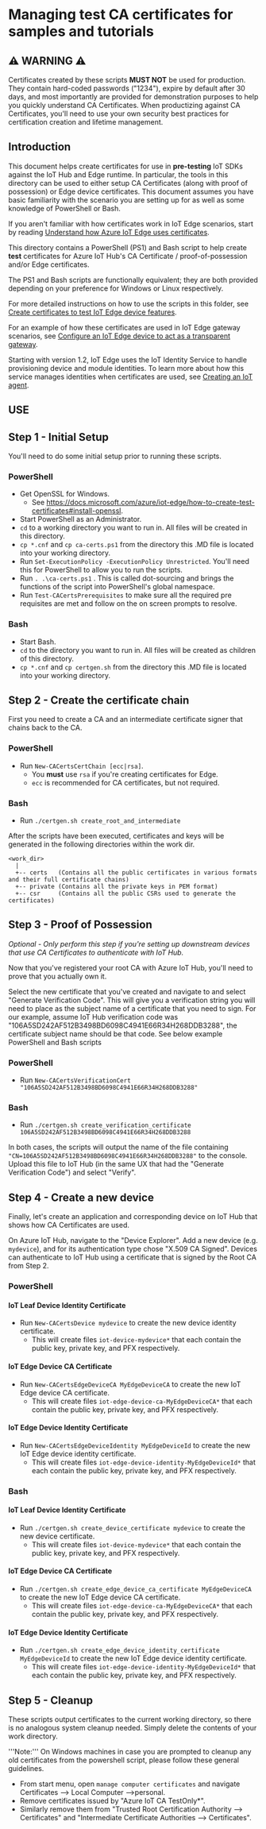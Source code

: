 # Managing test CA certificates for samples and tutorials

## :warning: WARNING :warning:
Certificates created by these scripts **MUST NOT** be used for production.  They contain hard-coded passwords ("1234"), expire by default after 30 days, and most importantly are provided for demonstration purposes to help you quickly understand CA Certificates.  When productizing against CA Certificates, you'll need to use your own security best practices for certification creation and lifetime management.

## Introduction
This document helps create certificates for use in **pre-testing** IoT SDKs against the IoT Hub and Edge runtime.  In particular, the tools in this directory can be used to either setup CA Certificates (along with proof of possession) or Edge device certificates.  This document assumes you have basic familiarity with the scenario you are setting up for as well as some knowledge of PowerShell or Bash.

If you aren't familiar with how certificates work in IoT Edge scenarios, start by reading [Understand how Azure IoT Edge uses certificates].

This directory contains a PowerShell (PS1) and Bash script to help create **test** certificates for Azure IoT Hub's CA Certificate / proof-of-possession and/or Edge certificates.

The PS1 and Bash scripts are functionally equivalent; they are both provided depending on your preference for Windows or Linux respectively.

For more detailed instructions on how to use the scripts in this folder, see [Create certificates to test IoT Edge device features].

For an example of how these certificates are used in IoT Edge gateway scenarios, see [Configure an IoT Edge device to act as a transparent gateway].

Starting with version 1.2, IoT Edge uses the IoT Identity Service to handle provisioning device and module identities. To learn more about how this service manages identities when certificates are used, see [Creating an IoT agent].

## USE

## Step 1 - Initial Setup
You'll need to do some initial setup prior to running these scripts.

###  **PowerShell**
* Get OpenSSL for Windows.
  * See https://docs.microsoft.com/azure/iot-edge/how-to-create-test-certificates#install-openssl.
* Start PowerShell as an Administrator.
* `cd` to a working directory you want to run in.  All files will be created in this directory.
* `cp *.cnf` and `cp ca-certs.ps1` from the directory this .MD file is located into your working directory.
* Run `Set-ExecutionPolicy -ExecutionPolicy Unrestricted`.  You'll need this for PowerShell to allow you to run the scripts.
* Run `. .\ca-certs.ps1` .  This is called dot-sourcing and brings the functions of the script into PowerShell's global namespace.
* Run `Test-CACertsPrerequisites` to make sure all the required pre requisites are met and follow on the on screen prompts to resolve.

###  **Bash**
* Start Bash.
* `cd` to the directory you want to run in.  All files will be created as children of this directory.
* `cp *.cnf` and `cp certgen.sh` from the directory this .MD file is located into your working directory.

## Step 2 - Create the certificate chain
First you need to create a CA and an intermediate certificate signer that chains back to the CA.

### **PowerShell**
* Run `New-CACertsCertChain [ecc|rsa]`.
  * You **must** use `rsa` if you're creating certificates for Edge.
  * `ecc` is recommended for CA certificates, but not required.

### **Bash**
* Run `./certgen.sh create_root_and_intermediate`

After the scripts have been executed, certificates and keys will be generated in the following directories within the work dir.

```
<work_dir>
  |
  +-- certs   (Contains all the public certificates in various formats and their full certificate chains)
  +-- private (Contains all the private keys in PEM format)
  +-- csr     (Contains all the public CSRs used to generate the certificates)
```

## Step 3 - Proof of Possession
*Optional - Only perform this step if you're setting up downstream devices that use CA Certificates to authenticate with IoT Hub.*

Now that you've registered your root CA with Azure IoT Hub, you'll need to prove that you actually own it.

Select the new certificate that you've created and navigate to and select  "Generate Verification Code".  This will give you a verification string you will need to place as the subject name of a certificate that you need to sign.  For our example, assume IoT Hub verification code was "106A5SD242AF512B3498BD6098C4941E66R34H268DDB3288", the certificate subject name should be that code. See below example PowerShell and Bash scripts

### **PowerShell**
* Run  `New-CACertsVerificationCert "106A5SD242AF512B3498BD6098C4941E66R34H268DDB3288"`

### **Bash**
* Run `./certgen.sh create_verification_certificate 106A5SD242AF512B3498BD6098C4941E66R34H268DDB3288`

In both cases, the scripts will output the name of the file containing `"CN=106A5SD242AF512B3498BD6098C4941E66R34H268DDB3288"` to the console.  Upload this file to IoT Hub (in the same UX that had the "Generate Verification Code") and select "Verify".

## Step 4 - Create a new device
Finally, let's create an application and corresponding device on IoT Hub that shows how CA Certificates are used.

On Azure IoT Hub, navigate to the "Device Explorer".  Add a new device (e.g. `mydevice`), and for its authentication type chose "X.509 CA Signed".  Devices can authenticate to IoT Hub using a certificate that is signed by the Root CA from Step 2.

### **PowerShell**
#### IoT Leaf Device Identity Certificate
* Run `New-CACertsDevice mydevice` to create the new device identity certificate.
  * This will create files ```iot-device-mydevice*``` that each contain the public key, private key, and PFX respectively.

#### IoT Edge Device CA Certificate
* Run `New-CACertsEdgeDeviceCA MyEdgeDeviceCA` to create the new IoT Edge device CA certificate.
  * This will create files ```iot-edge-device-ca-MyEdgeDeviceCA*``` that each contain the public key, private key, and PFX respectively.

#### IoT Edge Device Identity Certificate
* Run `New-CACertsEdgeDeviceIdentity MyEdgeDeviceId` to create the new IoT Edge device identity certificate.
  * This will create files ```iot-edge-device-identity-MyEdgeDeviceId*``` that each contain the public key, private key, and PFX respectively.

### **Bash**
#### IoT Leaf Device Identity Certificate
* Run `./certgen.sh create_device_certificate mydevice` to create the new device certificate.
  * This will create files ```iot-device-mydevice*``` that each contain the public key, private key, and PFX respectively.

#### IoT Edge Device CA Certificate
* Run `./certgen.sh create_edge_device_ca_certificate MyEdgeDeviceCA` to create the new IoT Edge device CA certificate.
  * This will create files ```iot-edge-device-ca-MyEdgeDeviceCA*``` that each contain the public key, private key, and PFX respectively.

#### IoT Edge Device Identity Certificate
* Run `./certgen.sh create_edge_device_identity_certificate MyEdgeDeviceId` to create the new IoT Edge device identity certificate.
  * This will create files ```iot-edge-device-identity-MyEdgeDeviceId*``` that each contain the public key, private key, and PFX respectively.

## Step 5 - Cleanup
These scripts output certificates to the current working directory, so there is no analogous system cleanup needed. Simply delete the contents of your work directory.

'''Note:''' On Windows machines in case you are prompted to cleanup any old certificates from the powershell script, please follow these general guidelines.
* From start menu, open `manage computer certificates` and navigate Certificates --> Local Computer -->personal.
* Remove certificates issued by "Azure IoT CA TestOnly*".
* Similarly remove them from "Trusted Root Certification Authority --> Certificates" and "Intermediate Certificate Authorities --> Certificates".

[Understand how Azure IoT Edge uses certificates]: https://docs.microsoft.com/azure/iot-edge/iot-edge-certs
[Create certificates to test IoT Edge device features]: https://docs.microsoft.com/azure/iot-edge/how-to-create-test-certificates
[Configure an IoT Edge device to act as a transparent gateway]: https://docs.microsoft.com/azure/iot-edge/how-to-create-transparent-gateway
[Creating an IoT agent]: https://azure.github.io/iot-identity-service/develop-an-agent.html